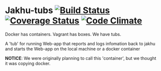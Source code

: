 # Jakhu-tubs [![Build Status](https://travis-ci.org/Gum-Joe/jakhu-container.svg)](https://travis-ci.org/Gum-Joe/jakhu-container) [![Coverage Status](https://coveralls.io/repos/Gum-Joe/jakhu-container/badge.svg?branch=master&service=github)](https://coveralls.io/github/Gum-Joe/jakhu-container?branch=master) [![Code Climate](https://codeclimate.com/github/Gum-Joe/jakhu-container/badges/gpa.svg)](https://codeclimate.com/github/Gum-Joe/jakhu-container)
Docker has containers.
Vagrant has boxes.
We have tubs.

A 'tub' for running Web-app that reports and logs infomation back to jakhu and starts the Web-app on the local machine or a docker container

**NOTICE**: We were originally planning to call this 'container', but we thought it was copying docker.
